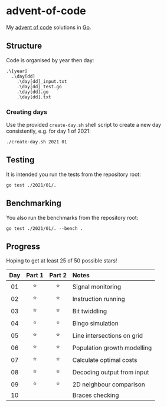 # advent-of-code

My [advent of code](https://adventofcode.com) solutions in [Go](https://go.dev). 

## Structure
Code is organised by year then day:
```
.\[year]
  .\day[dd]
    .\day[dd]_input.txt
    .\day[dd]_test.go
    .\day[dd].go
    .\day[dd].txt
```

### Creating days
Use the provided `create-day.sh` shell script to create a new day consistently, e.g. for day 1 of 2021:
```
./create-day.sh 2021 01
```

## Testing
It is intended you run the tests from the repository root:
```
go test ./2021/01/.
```

## Benchmarking
You also run the benchmarks from the repository root:
```
go test ./2021/01/. --bench .
```

## Progress
Hoping to get at least 25 of 50 possible stars!

| Day | Part 1 | Part 2 | Notes |
| :---: | :---: | :---: | :---- |
| 01 | ⭐️ | ⭐️ | Signal monitoring|
| 02 | ⭐️ | ⭐️ | Instruction running |
| 03 | ⭐️ | ⭐️ | Bit twiddling |
| 04 | ⭐️ | ⭐️ | Bingo simulation|
| 05 | ⭐️ | ⭐️ | Line intersections on grid|
| 06 | ⭐️ | ⭐️ | Population growth modelling |
| 07 | ⭐️ | ⭐️ | Calculate optimal costs|
| 08 | ⭐️ | ⭐️ | Decoding output from input |
| 09 | ⭐️ | ⭐️ | 2D neighbour comparison |
| 10 | | | Braces checking |